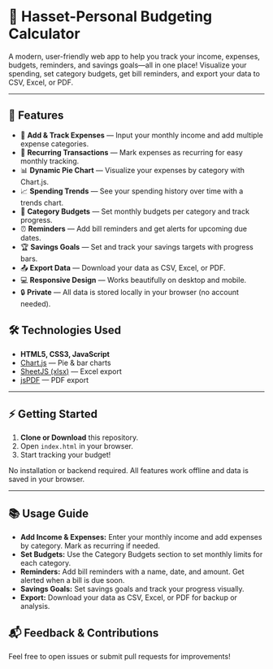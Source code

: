 # 💸 Hasset-Personal Budgeting Calculator

A modern, user-friendly web app to help you track your income, expenses, budgets, reminders, and savings goals—all in one place! Visualize your spending, set category budgets, get bill reminders, and export your data to CSV, Excel, or PDF.

---

## 🚀 Features

- 📝 **Add & Track Expenses** — Input your monthly income and add multiple expense categories.
- 🔁 **Recurring Transactions** — Mark expenses as recurring for easy monthly tracking.
- 📊 **Dynamic Pie Chart** — Visualize your expenses by category with Chart.js.
- 📈 **Spending Trends** — See your spending history over time with a trends chart.
- 🎯 **Category Budgets** — Set monthly budgets per category and track progress.
- ⏰ **Reminders** — Add bill reminders and get alerts for upcoming due dates.
- 🏆 **Savings Goals** — Set and track your savings targets with progress bars.
- 📤 **Export Data** — Download your data as CSV, Excel, or PDF.
- 💻 **Responsive Design** — Works beautifully on desktop and mobile.
- 🔒 **Private** — All data is stored locally in your browser (no account needed).
 
## 🛠️ Technologies Used

- **HTML5, CSS3, JavaScript**
- [Chart.js](https://www.chartjs.org/) — Pie & bar charts
- [SheetJS (xlsx)](https://sheetjs.com/) — Excel export
- [jsPDF](https://github.com/parallax/jsPDF) — PDF export

---

## ⚡ Getting Started

1. **Clone or Download** this repository.
2. Open `index.html` in your browser.
3. Start tracking your budget!

No installation or backend required. All features work offline and data is saved in your browser.

---

## 📚 Usage Guide

- **Add Income & Expenses:** Enter your monthly income and add expenses by category. Mark as recurring if needed.
- **Set Budgets:** Use the Category Budgets section to set monthly limits for each category.
- **Reminders:** Add bill reminders with a name, date, and amount. Get alerted when a bill is due soon.
- **Savings Goals:** Set savings goals and track your progress visually.
- **Export:** Download your data as CSV, Excel, or PDF for backup or analysis.

 

## 📬 Feedback & Contributions

Feel free to open issues or submit pull requests for improvements! 
